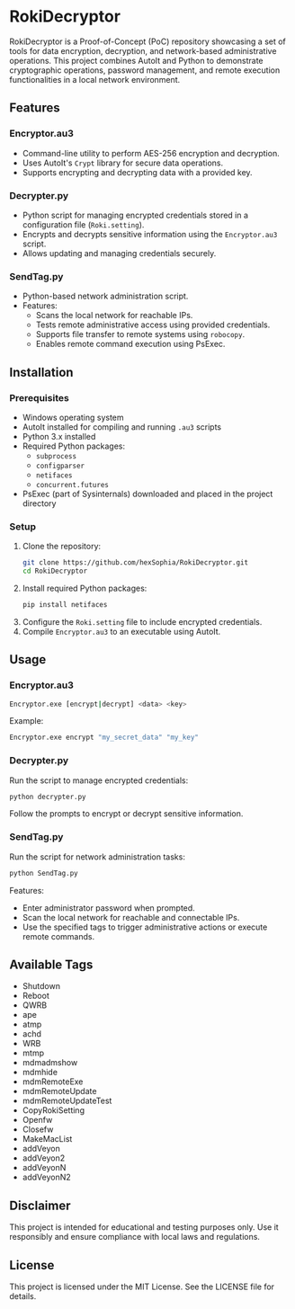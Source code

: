 # RokiDecryptor

RokiDecryptor is a Proof-of-Concept (PoC) repository showcasing a set of tools for data encryption, decryption, and network-based administrative operations. This project combines AutoIt and Python to demonstrate cryptographic operations, password management, and remote execution functionalities in a local network environment.

## Features

### Encryptor.au3
- Command-line utility to perform AES-256 encryption and decryption.
- Uses AutoIt's `Crypt` library for secure data operations.
- Supports encrypting and decrypting data with a provided key.

### Decrypter.py
- Python script for managing encrypted credentials stored in a configuration file (`Roki.setting`).
- Encrypts and decrypts sensitive information using the `Encryptor.au3` script.
- Allows updating and managing credentials securely.

### SendTag.py
- Python-based network administration script.
- Features:
  - Scans the local network for reachable IPs.
  - Tests remote administrative access using provided credentials.
  - Supports file transfer to remote systems using `robocopy`.
  - Enables remote command execution using PsExec.

## Installation

### Prerequisites
- Windows operating system
- AutoIt installed for compiling and running `.au3` scripts
- Python 3.x installed
- Required Python packages:
  - `subprocess`
  - `configparser`
  - `netifaces`
  - `concurrent.futures`
- PsExec (part of Sysinternals) downloaded and placed in the project directory

### Setup
1. Clone the repository:
   ```bash
   git clone https://github.com/hexSophia/RokiDecryptor.git
   cd RokiDecryptor
   ```
2. Install required Python packages:
   ```bash
   pip install netifaces
   ```
3. Configure the `Roki.setting` file to include encrypted credentials.
4. Compile `Encryptor.au3` to an executable using AutoIt.

## Usage

### Encryptor.au3
```bash
Encryptor.exe [encrypt|decrypt] <data> <key>
```
Example:
```bash
Encryptor.exe encrypt "my_secret_data" "my_key"
```

### Decrypter.py
Run the script to manage encrypted credentials:
```bash
python decrypter.py
```
Follow the prompts to encrypt or decrypt sensitive information.

### SendTag.py
Run the script for network administration tasks:
```bash
python SendTag.py
```
Features:
- Enter administrator password when prompted.
- Scan the local network for reachable and connectable IPs.
- Use the specified tags to trigger administrative actions or execute remote commands.

## Available Tags
- Shutdown
- Reboot
- QWRB
- ape
- atmp
- achd
- WRB
- mtmp
- mdmadmshow
- mdmhide
- mdmRemoteExe
- mdmRemoteUpdate
- mdmRemoteUpdateTest
- CopyRokiSetting
- Openfw
- Closefw
- MakeMacList
- addVeyon
- addVeyon2
- addVeyonN
- addVeyonN2

## Disclaimer
This project is intended for educational and testing purposes only. Use it responsibly and ensure compliance with local laws and regulations.

## License
This project is licensed under the MIT License. See the LICENSE file for details.
